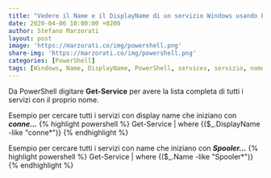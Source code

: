 ```yaml
---
title: "Vedere il Name e il DisplayName di un servizio Windows usando PowerShell"
date: 2020-04-06 10:00:00 +0200
author: Stefano Marzorati
layout: post
image: 'https://marzorati.co/img/powershell.png'
share-img: 'https://marzorati.co/img/powershell.png'
categories: [PowerShell]
tags: [Windows, Name, DisplayName, PowerShell, services, servizio, nome, visualizzato]
---
```

Da PowerShell digitare **Get-Service** per avere la lista completa di tutti i servizi con il proprio nome.   

Esempio per cercare tutti i servizi con display name che iniziano con ***conne...***
{% highlight powershell %}
Get-Service | where {($_.DisplayName -like "conne*")}
{% endhighlight %}

Esempio per cercare tutti i servizi con name che iniziano con ***Spooler...***
{% highlight powershell %}
Get-Service | where {($_.Name -like "Spooler*")}
{% endhighlight %}
